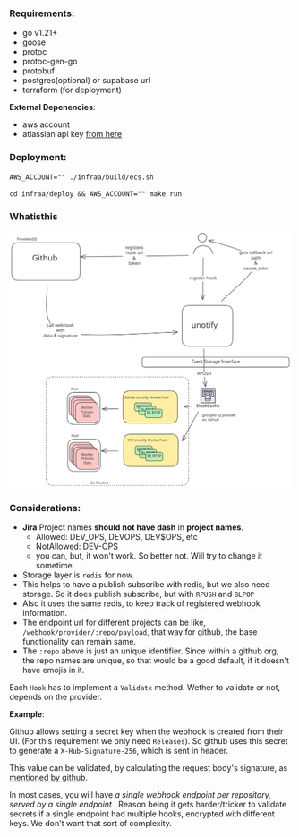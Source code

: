 
### Requirements:

- go v1.21+
- goose
- protoc
- protoc-gen-go
- protobuf
- postgres(optional) or supabase url
- terraform (for deployment)

**External Depenencies**:

- aws account
- atlassian api key [from here](https://id.atlassian.com/manage-profile/security/api-tokens)


### Deployment:

```shell
AWS_ACCOUNT="" ./infraa/build/ecs.sh
```

```shell
cd infraa/deploy && AWS_ACCOUNT="" make run
```


### Whatisthis

![diagram](./unotify.svg)


### Considerations:

- **Jira** Project names **should not have dash** in **project names**.
    - Allowed: DEV_OPS, DEVOPS, DEV$OPS, etc
    - NotAllowed: DEV-OPS
    - you can, but, it won't work. So better not. Will try to change it
      sometime.
- Storage layer is `redis` for now.
- This helps to have a publish subscribe with redis, but we also need storage.
  So it does publish subscribe, but with `RPUSH` and `BLPOP`
- Also it uses the same redis, to keep track of registered webhook information.
- The endpoint url for different projects can be like,
  `/webhook/provider/:repo/payload`, that way for github, the base
  functionality can remain same.
- The `:repo` above is just an unique identifier. Since within a github org, the
  repo names are unique, so that would be a good default, if it doesn't have
  emojis in it.

Each `Hook` has to implement a `Validate` method. Wether to validate or not,
depends on the provider.

**Example**:

Github allows setting a secret key when the webhook is created from their UI.
(For this requirement we only need `Releases`). So github uses this secret to
generate a `X-Hub-Signature-256`, which is sent in header. 

This value can be validated, by calculating the request body's signature, as
[mentioned by github](https://docs.github.com/en/webhooks/using-webhooks/validating-webhook-deliveries#examples).


In most cases, you will have _a single webhook endpoint per repository, served
by a single endpoint_ . Reason being it gets harder/tricker to validate secrets
if a single endpoint had multiple hooks, encrypted with different keys. We don't
want that sort of complexity.


